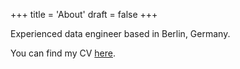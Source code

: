 +++
title = 'About'
draft = false
+++

Experienced data engineer based in Berlin, Germany.  

You can find my CV [here](/pdf/Resume-Marko-Kolarek.pdf).
